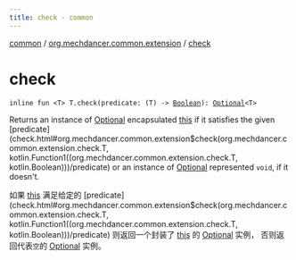 ```yaml
---
title: check - common
---
```


[common](../index.html) / [org.mechdancer.common.extension](index.html) / [check](./check.html)

# check

`inline fun <T> T.check(predicate: (T) -> `[`Boolean`](https://kotlinlang.org/api/latest/jvm/stdlib/kotlin/-boolean/index.html)`): `[`Optional`](-optional/index.html)`<T>`

Returns an instance of [Optional](-optional/index.html) encapsulated [this](check/-this-.html) if it satisfies the given [predicate](check.html#org.mechdancer.common.extension$check(org.mechdancer.common.extension.check.T, kotlin.Function1((org.mechdancer.common.extension.check.T, kotlin.Boolean)))/predicate)
or an instance of [Optional](-optional/index.html) represented `void`, if it doesn't.

如果 [this](check/-this-.html) 满足给定的 [predicate](check.html#org.mechdancer.common.extension$check(org.mechdancer.common.extension.check.T, kotlin.Function1((org.mechdancer.common.extension.check.T, kotlin.Boolean)))/predicate) 则返回一个封装了 [this](check/-this-.html) 的 [Optional](-optional/index.html) 实例，
否则返回代表`空`的 [Optional](-optional/index.html) 实例。

